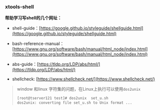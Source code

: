 ### xtools-shell

**帮助学习写shell的几个网址：**

- shell-guide：[https://google.github.io/styleguide/shellguide.html](https://google.github.io/styleguide/shellguide.html)

- bash-reference-manual：[https://www.gnu.org/software/bash/manual/html_node/index.html](https://www.gnu.org/software/bash/manual/html_node/index.html)

- abs-guide：[https://tldp.org/LDP/abs/html/](https://tldp.org/LDP/abs/html/)

- shellcheck: [https://www.shellcheck.net/](https://www.shellcheck.net/)

  

>
> window 和linux 字符集的问题，在Linux上执行可以使用`dos2unix`
>
> ```bash
> [root@tserver121 test]# dos2unix  set_u.sh 
> dos2unix: converting file set_u.sh to Unix format ...
> ```
>

